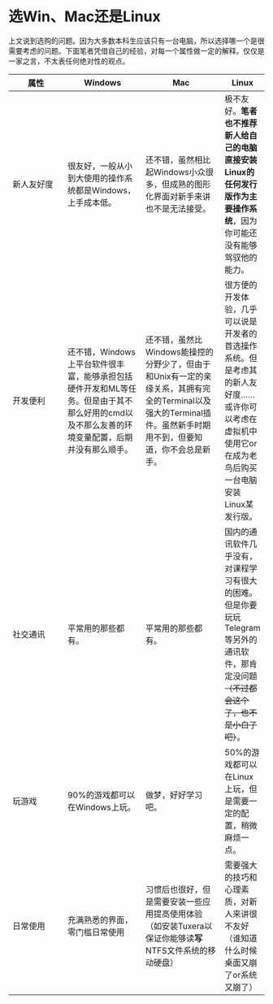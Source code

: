 # 选Win、Mac还是Linux

上文说到选购的问题。因为大多数本科生应该只有一台电脑，所以选择哪一个是很需要考虑的问题。下面笔者凭借自己的经验，对每一个属性做一定的解释。仅仅是一家之言，不太表任何绝对性的观点。

<table><thead><tr><th width="158">属性</th><th width="182.35654866274905">Windows</th><th width="200.108101038177">Mac</th><th>Linux</th></tr></thead><tbody><tr><td>新人友好度</td><td>很友好，一般从小到大使用的操作系统都是Windows，上手成本低。</td><td>还不错，虽然相比起Windows小众很多，但成熟的图形化界面对新手来讲也不是无法接受。</td><td>极不友好。<strong>笔者也不推荐新人给自己的电脑直接安装Linux的任何发行版作为主要操作系统</strong>，因为你可能还没有能够驾驭他的能力。</td></tr><tr><td>开发便利</td><td>还不错，Windows上平台软件很丰富，能够承担包括硬件开发和ML等任务。但是由于其不那么好用的cmd以及不那么友善的环境变量配置，后期并没有那么顺手。</td><td>还不错，虽然比Windows能操控的分野少了，但由于和Unix有一定的亲缘关系，其拥有完全的Terminal以及强大的Terminal插件。虽然新手时期用不到，但要知道，你不会总是新手。</td><td>很方便的开发体验，几乎可以说是开发者的首选操作系统。但是考虑其的新人友好度……或许你可以考虑在虚拟机中使用它or在成为老鸟后购买一台电脑安装Linux某发行版。</td></tr><tr><td>社交通讯</td><td>平常用的那些都有。</td><td>平常用的那些都有。</td><td>国内的通讯软件几乎没有，对课程学习有很大的困难。但是你要玩玩Telegram等另外的通讯软件，那肯定没问题<del>（不过都会这个了，也不是小白了吧）</del>。</td></tr><tr><td>玩游戏</td><td>90%的游戏都可以在Windows上玩。</td><td>做梦，好好学习吧。</td><td>50%的游戏都可以在Linux上玩，但是需要一定的配置，稍微麻烦一点。</td></tr><tr><td>日常使用</td><td>充满熟悉的界面，零门槛日常使用</td><td>习惯后也很好，但是需要安装一些应用提高使用体验（如安装Tuxera以保证你能够读<strong>写</strong>NTFS文件系统的移动硬盘）</td><td>需要强大的技巧和心理素质，对新人来讲很不友好（谁知道什么时候桌面又崩了or系统又崩了）</td></tr></tbody></table>

